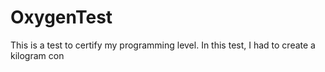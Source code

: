 # OxygenTest  
This is a test to certify my programming level. In this test, I had to create a kilogram con                                                                               
      
